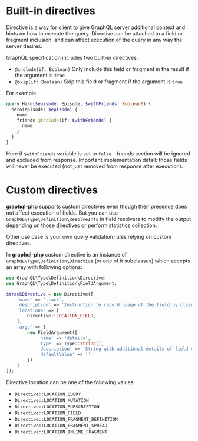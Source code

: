 # Built-in directives
Directive is a way for client to give GraphQL server additional context and hints on how to execute
the query. Directive can be attached to a field or fragment inclusion, and can affect execution of the 
query in any way the server desires.

GraphQL specification includes two built-in directives:
 
* `@include(if: Boolean)` Only include this field or fragment in the result if the argument is `true` 
* `@skip(if: Boolean)` Skip this field or fragment if the argument is `true`

For example:
```graphql
query Hero($episode: Episode, $withFriends: Boolean!) {
  hero(episode: $episode) {
    name
    friends @include(if: $withFriends) {
      name
    }
  }
}
```
Here if `$withFriends` variable is set to `false` - friends section will be ignored and excluded 
from response. Important implementation detail: those fields will never be executed 
(not just removed from response after execution).

# Custom directives
**graphql-php** supports custom directives even though their presence does not affect execution of fields.
But you can use `GraphQL\Type\Definition\ResolveInfo` in field resolvers to modify the output depending
on those directives or perform statistics collection.
 
Other use case is your own query validation rules relying on custom directives.

In **graphql-php** custom directive is an instance of `GraphQL\Type\Definition\Directive`
(or one of it subclasses) which accepts an array with following options:

```php
use GraphQL\Type\Definition\Directive;
use GraphQL\Type\Definition\FieldArgument;

$trackDirective = new Directive([
    'name' => 'track',
    'description' => 'Instruction to record usage of the field by client' 
    'locations' => [
        Directive::LOCATION_FIELD,
    ],
    'args' => [
        new FieldArgument([
            'name' => 'details',
            'type' => Type::string(),
            'description' => 'String with additional details of field usage scenario'
            'defaultValue' => ''
        ])
    ]
]);
```

Directive location can be one of the following values:

* `Directive::LOCATION_QUERY`
* `Directive::LOCATION_MUTATION`
* `Directive::LOCATION_SUBSCRIPTION`
* `Directive::LOCATION_FIELD`
* `Directive::LOCATION_FRAGMENT_DEFINITION`
* `Directive::LOCATION_FRAGMENT_SPREAD`
* `Directive::LOCATION_INLINE_FRAGMENT`
